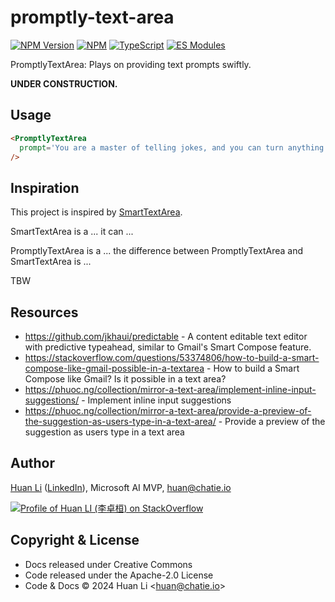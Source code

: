 # promptly-text-area

[![NPM Version](https://badge.fury.io/js/promptly-text-area.svg)](https://badge.fury.io/js/promptly-text-area)
[![NPM](https://github.com/huan/promptly-text-area/workflows/NPM/badge.svg)](https://github.com/huan/promptly-text-area/actions?query=workflow%3ANPM)
[![TypeScript](https://img.shields.io/badge/%3C%2F%3E-TypeScript-blue.svg)](https://www.typescriptlang.org/)
[![ES Modules](https://img.shields.io/badge/ES-Modules-brightgreen)](https://github.com/Chatie/tsconfig/issues/16)

PromptlyTextArea: Plays on providing text prompts swiftly.

**UNDER CONSTRUCTION.**

## Usage

```html
<PromptlyTextArea
  prompt='You are a master of telling jokes, and you can turn anything into a joke.'
/>
```

## Inspiration

This project is inspired by [SmartTextArea](https://github.com/dotnet-smartcomponents/smartcomponents/blob/main/docs/smart-textarea.md).

SmartTextArea is a ... it can ...

PromptlyTextArea is a ... the difference between PromptlyTextArea and SmartTextArea is ...

TBW

## Resources

- <https://github.com/jkhaui/predictable> - A content editable text editor with predictive typeahead, similar to Gmail's Smart Compose feature.
- <https://stackoverflow.com/questions/53374806/how-to-build-a-smart-compose-like-gmail-possible-in-a-textarea> - How to build a Smart Compose like Gmail? Is it possible in a text area?
- <https://phuoc.ng/collection/mirror-a-text-area/implement-inline-input-suggestions/> - Implement inline input suggestions
- <https://phuoc.ng/collection/mirror-a-text-area/provide-a-preview-of-the-suggestion-as-users-type-in-a-text-area/> - Provide a preview of the suggestion as users type in a text area

## Author

[Huan Li](https://github.com/huan) ([LinkedIn](http://linkedin.com/in/huan42)), Microsoft AI MVP, huan@chatie.io

[![Profile of Huan LI (李卓桓) on StackOverflow](https://stackexchange.com/users/flair/265499.png)](https://stackexchange.com/users/265499)

## Copyright & License

* Docs released under Creative Commons
* Code released under the Apache-2.0 License
* Code & Docs © 2024 Huan Li \<huan@chatie.io\>
